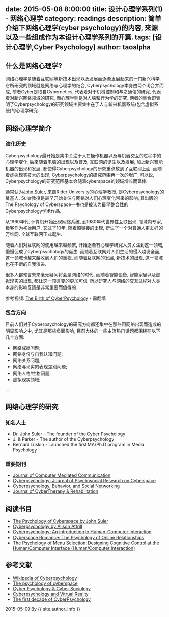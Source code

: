 
date: 2015-05-08 8:00:00
title: 设计心理学系列(1) - 网络心理学 
category: readings
description: 简单介绍下网络心理学(cyber psychology)的内容, 来源以及一些组成作为本设计心理学系列的开篇.
tags: [设计心理学,Cyber Psychology]
author: taoalpha
---

## 什么是网络心理学?

网络心理学是随着互联网等新技术出现以及发展而逐渐发展起来的一门新兴科学. 它所研究的领域就是网络与心理学的结合, Cyberpsychology本身由两个词合并而成, 前者Cyber是取自Cybernetics, 代表着对于机械控制和与之通信的研究, 代表着对新兴网络领域的研究, 而心理学则是对人脑和行为学的研究. 两者的集合即表明了Cyberpsychology的研究领域主要集中在了人与新兴机器系统(包含虚拟系统)的心理学研究.

## 网络心理学简介

### 演化历史

Cyberpsychology最开始是集中关注于人在操作机器以及与机器交互的过程中的心理学变化, 后来随着电脑的出现以及普及, 互联网的诞生以及发展, 加上新兴智能机器的出现和发展, 都使得Cyberpsychology的研究重点放到了互联网上面. 而随着虚拟现实技术的出现, Cyberpsychology的研究范围再一次的增广, 可以说, Cyberpsychology的研究范围基本会随着cyberspace的领域增长而延伸.

通常认为[John Suler](http://www-usr.rider.edu/~suler/psycyber/suler.html), 来自Rider University的心理学教授, 是Cyberpsychology的奠基人. Suler教授是最早开始关注与网络对人们心理变化带来的影响, 其出版的The Psychology of Cyberspace一书也是被认为最早整合性的Cyberpsychology学术作品.

从1960年代, 计算机开始出现网络系统, 到1980年代世界性互联出现, 领域内专家, 极客作为初始用户. 又过了10年, 随着超链接的出现, 衍生了一个对普通人更友好的万维网. 全球互联网正式诞生.

随着人们对互联网的使用越来越频繁, 开始逐渐有心理学研究人员关注到这一领域, 慢慢促成了Cyberpsychology的诞生. 而随着互联网对人们生活的侵入越发全面, 这一领域也越来越收到人们的重视, 而随着互联网的发展, 新技术的出现, 这一领域也在不断的自我演进. 

很多人都预言未来毫无疑问将会是网络的时代, 而随着智能设备, 智能家居以及虚拟现实的出现, 都让这一预言变的更加可信. 所以研究人与网络的交互过程对人类本身的影响反馈是非常重要而值得的.

参考视频: [The Birth of CyberPsychology](https://www.youtube.com/watch?v=4C8qpN0Qafo) - 需翻墙

### 包含方向

目前人们对于Cyberpsychology的研究方向都还集中在那些因网络出现而造成的明显影响之中, 尤其是那些负面影响, 目前大体的一些主流热门话题都围绕在以下几个方面:

- 网络成瘾问题;
- 网络身份与自我认知问题;
- 网络关系问题;
- 网络与现实的表现差别问题;
- 网络人格/性格问题;
- 虚拟现实领域;

...

## 网络心理学的研究

### 知名人士

- Dr. John Suler - The founder of the Cyber Psychology
- J. & Parker - The author of the Cyberpsychology
- Bernard Luskin - Launched the first MA/Ph.D program in Media Psychology

### 重要期刊

- [Journal of Computer Mediated Communication](http://jcmc.indiana.edu/)
- [Cyberpsychology: Journal of Psychosocial Research on Cyberspace](http://www.cyberpsychology.eu/)
- [Cyberpsychology, Behavior, and Social Networking](http://www.liebertpub.com/publication.aspx?pub_id=10)
- [Journal of CyberTherapy & Rehabilitation](http://www.vrphobia.eu/)

## 阅读书目

- [The Psychology of Cyberspace by John Suler](http://www-usr.rider.edu/~suler/psycyber/psycyber.html)
- [Cyberpsychology by Alison Attrill](http://www.amazon.com/Cyberpsychology-Alison-Attrill/dp/0198712588/ref=sr_1_1)
- [Cyberpsychology: An introduction to Human-Computer Interaction](http://www.amazon.com/Cyberpsychology-Introduction-Human-Computer-Kent-Norman/dp/0521687020/ref=sr_1_2)
- [Cyberspace Romance: The Psychology of Online Relationships](http://www.amazon.com/Cyberspace-Romance-Psychology-Online-Relationships/dp/1403945144/ref=sr_1_10)
- [The Psychology of Menu Selection: Designing Cognitive Control at the Human/Computer Interface (Human/Computer Interaction)](http://www.amazon.com/Psychology-Menu-Selection-Designing-Interaction/dp/089391553X/ref=sr_1_1)

## 参考文献

- [Wikipedia of Cyberpsychology](http://en.wikipedia.org/wiki/Cyberpsychology)
- [The psychology of cyberspace](http://users.rider.edu/~suler/psycyber/psycyber.html)
- [Cyber Psychology & Cyber Sociology](http://www.academia.edu/2373472/Cyber_Psychology_and_Cyber_Sociology_-_Presentation_and_Overview)
- [Cyberpsychology and Vitrual Reality](http://w3.uqo.ca/cyberpsy/en/cyberpsy_en.htm)
- [The first decade of CyberPsychology](http://psycyber.blogspot.com/2006/08/first-decade-of-cyberpsychology.html)


2015-05-09 By {{ site.author_info }}


[TaoAlpha]:    http://zzgary.info "TaoAlpha"
